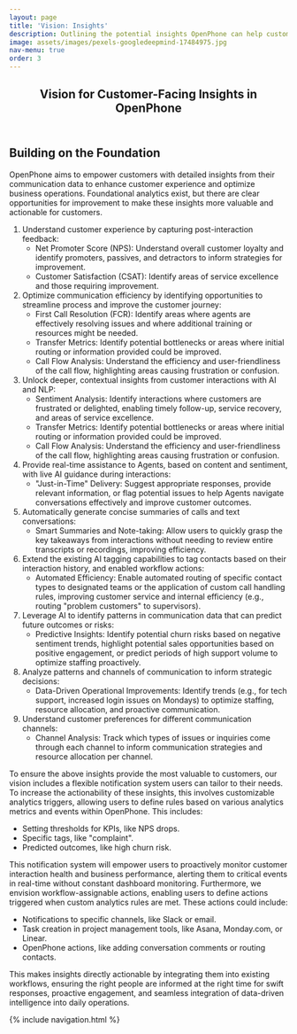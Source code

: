 ```yaml
---
layout: page
title: 'Vision: Insights'
description: Outlining the potential insights OpenPhone can help customers uncover from their interactions.
image: assets/images/pexels-googledeepmind-17484975.jpg
nav-menu: true
order: 3
---
```


<!-- Main -->
<div id="main" class="alt">

<!-- One -->
<section id="one">
	<div class="inner">
		<header class="major">
			<h1>Vision for Customer-Facing Insights in OpenPhone</h1>
		</header>

<!-- Content -->
<h2 id="content">Building on the Foundation</h2>
<p><span class="image left"><img src="{{ page.image | relative_url }}" alt="" /></span>OpenPhone aims to empower customers with detailed insights from their communication data to enhance customer experience and optimize business operations. Foundational analytics exist, but there are clear opportunities for improvement to make these insights more valuable and actionable for customers.</p>

<ol>
	<li>Understand customer experience by capturing post-interaction feedback:
		<ul>
			<li>Net Promoter Score (NPS): Understand overall customer loyalty and identify promoters, passives, and detractors to inform strategies for improvement.</li>
			<li>Customer Satisfaction (CSAT): Identify areas of service excellence and those requiring improvement.</li>
		</ul>
	</li>
	<li>Optimize communication efficiency by identifying opportunities to streamline process and improve the customer journey:
		<ul>
			<li>First Call Resolution (FCR): Identify areas where agents are effectively resolving issues and where additional training or resources might be needed.</li>
			<li>Transfer Metrics: Identify potential bottlenecks or areas where initial routing or information provided could be improved.</li>
			<li>Call Flow Analysis: Understand the efficiency and user-friendliness of the call flow, highlighting areas causing frustration or confusion.</li>
		</ul>
	</li>
	<li>Unlock deeper, contextual insights from customer interactions with AI and NLP:
		<ul>
			<li>Sentiment Analysis: Identify interactions where customers are frustrated or delighted, enabling timely follow-up, service recovery, and areas of service excellence.</li>
			<li>Transfer Metrics: Identify potential bottlenecks or areas where initial routing or information provided could be improved.</li>
			<li>Call Flow Analysis: Understand the efficiency and user-friendliness of the call flow, highlighting areas causing frustration or confusion.</li>
		</ul>
	</li>
	<li>Provide real-time assistance to Agents, based on content and sentiment, with live AI guidance during interactions:
		<ul>
			<li>"Just-in-Time" Delivery: Suggest appropriate responses, provide relevant information, or flag potential issues to help Agents navigate conversations effectively and improve customer outcomes.</li>
		</ul>
	</li>
	<li>Automatically generate concise summaries of calls and text conversations:
		<ul>
			<li>Smart Summaries and Note-taking: Allow users to quickly grasp the key takeaways from interactions without needing to review entire transcripts or recordings, improving efficiency.</li>
		</ul>
	</li>
	<li>Extend the existing AI tagging capabilities to tag contacts based on their interaction history, and enabled workflow actions:
		<ul>
			<li>Automated Efficiency: Enable automated routing of specific contact types to designated teams or the application of custom call handling rules, improving customer service and internal efficiency (e.g., routing "problem customers" to supervisors).</li>
		</ul>
	</li>
	<li>Leverage AI to identify patterns in communication data that can predict future outcomes or risks:
		<ul>
			<li>Predictive Insights: Identify potential churn risks based on negative sentiment trends, highlight potential sales opportunities based on positive engagement, or predict periods of high support volume to optimize staffing proactively.</li>
		</ul>
	</li>
	<li>Analyze patterns and channels of communication to inform strategic decisions:
		<ul>
			<li>Data-Driven Operational Improvements: Identify trends (e.g., for tech support, increased login issues on Mondays) to optimize staffing, resource allocation, and proactive communication.</li>
		</ul>
	</li>
	<li>Understand customer preferences for different communication channels:
		<ul>
			<li>Channel Analysis: Track which types of issues or inquiries come through each channel to inform communication strategies and resource allocation per channel.</li>
		</ul>
	</li>
</ol>

<p><span class="image right"><img src="{% link assets/images/pexels-tara-winstead-8386440.jpg %}" alt="" /></span>To ensure the above insights provide the most valuable to customers, our vision includes a flexible notification system users can tailor to their needs. To increase the actionability of these insights, this involves customizable analytics triggers, allowing users to define rules based on various analytics metrics and events within OpenPhone. This includes:</p>
<ul>
	<li>Setting thresholds for KPIs, like NPS drops.</li>
	<li>Specific tags, like "complaint".</li>
	<li>Predicted outcomes, like high churn risk.</li>
</ul>

<p>This notification system will empower users to proactively monitor customer interaction health and business performance, alerting them to critical events in real-time without constant dashboard monitoring. Furthermore, we envision workflow-assignable actions, enabling users to define actions triggered when custom analytics rules are met. These actions could include:</p>
<ul>
	<li>Notifications to specific channels, like Slack or email.</li>
	<li>Task creation in project management tools, like Asana, Monday.com, or Linear.</li>
	<li>OpenPhone actions, like adding conversation comments or routing contacts.</li>
</ul>

<p>This makes insights directly actionable by integrating them into existing workflows, ensuring the right people are informed at the right time for swift responses, proactive engagement, and seamless integration of data-driven intelligence into daily operations.</p>

{% include navigation.html %}